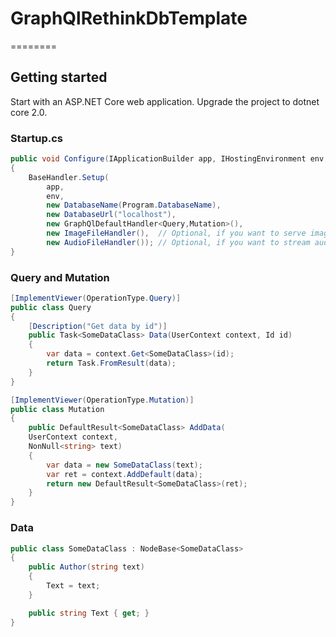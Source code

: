 ﻿# GraphQlRethinkDbTemplate
========

## Getting started
Start with an ASP.NET Core web application. Upgrade the project to dotnet core 2.0.

### Startup.cs
```Startup.cs
public void Configure(IApplicationBuilder app, IHostingEnvironment env, ILoggerFactory loggerFactory)
{
    BaseHandler.Setup(
        app,
        env,
        new DatabaseName(Program.DatabaseName),
        new DatabaseUrl("localhost"),
        new GraphQlDefaultHandler<Query,Mutation>(),
        new ImageFileHandler(),  // Optional, if you want to serve images from the api
        new AudioFileHandler()); // Optional, if you want to stream audio from the api
}
```

### Query and Mutation
```Query.cs
[ImplementViewer(OperationType.Query)]
public class Query
{
    [Description("Get data by id")]
    public Task<SomeDataClass> Data(UserContext context, Id id)
    {
        var data = context.Get<SomeDataClass>(id);
        return Task.FromResult(data);
    }
}
```

```Mutation.cs
[ImplementViewer(OperationType.Mutation)]
public class Mutation
{
    public DefaultResult<SomeDataClass> AddData(
    UserContext context,
    NonNull<string> text)
    {
        var data = new SomeDataClass(text);
        var ret = context.AddDefault(data);
        return new DefaultResult<SomeDataClass>(ret);
    }
}
```

### Data
``` SomeDataClass.cs
public class SomeDataClass : NodeBase<SomeDataClass>
{
    public Author(string text)
    {
        Text = text;
    }

    public string Text { get; }
}
```

